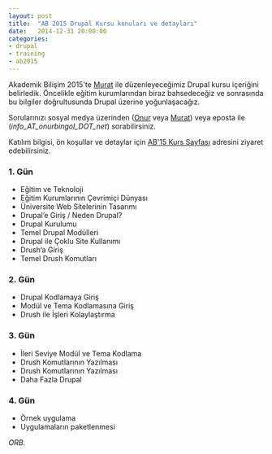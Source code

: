 ```yaml
---
layout: post
title:  "AB 2015 Drupal Kursu konuları ve detayları"
date:   2014-12-31 20:00:00
categories:
- drupal
- training
- ab2015
---
```


Akademik Bilişim 2015'te [Murat](http://www.muratduman.com) ile düzenleyeceğimiz Drupal kursu içeriğini belirledik.  Öncelikle eğitim kurumlarından biraz bahsedeceğiz ve sonrasında bu bilgiler doğrultusunda Drupal üzerine yoğunlaşacağız.

Sorularınızı sosyal medya üzerinden ([Onur](https://twtitter.com/orbingol) veya [Murat](https://twitter.com/mduman)) veya eposta ile (*info_AT_onurbingol_DOT_net*) sorabilirsiniz.

Katılım bilgisi, ön koşullar ve detaylar için [AB'15 Kurs Sayfası](http://ab.org.tr/ab15/Kurs/164.html) adresini ziyaret edebilirsiniz.

### 1. Gün

* Eğitim ve Teknoloji
* Eğitim Kurumlarının Çevrimiçi Dünyası
* Üniversite Web Sitelerinin Tasarımı
* Drupal’e Giriş / Neden Drupal?
* Drupal Kurulumu
* Temel Drupal Modülleri
* Drupal ile Çoklu Site Kullanımı
* Drush’a Giriş
* Temel Drush Komutları

### 2. Gün

* Drupal Kodlamaya Giriş
* Modül ve Tema Kodlamasına Giriş
* Drush ile İşleri Kolaylaştırma

### 3. Gün

* İleri Seviye Modül ve Tema Kodlama
* Drush Komutlarının Yazılması
* Drush Komutlarının Yazılması
* Daha Fazla Drupal

### 4. Gün

* Örnek uygulama
* Uygulamaların paketlenmesi

*ORB.*



